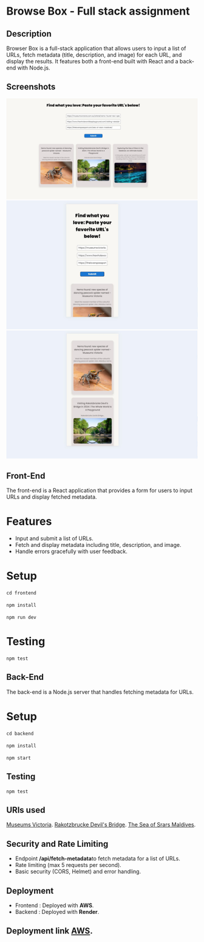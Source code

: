# Browse Box - Full stack assignment

## Description

Browser Box is a full-stack application that allows users to input a list of URLs, fetch metadata (title, description, and image) for each URL, and display the results. It features both a front-end built with React and a back-end with Node.js.

## Screenshots

![alt text](https://github.com/OliaKr/Browse-box/blob/main/frontend/src/assets/img/screenshot1.JPG)
![alt text](https://github.com/OliaKr/Browse-box/blob/main/frontend/src/assets/img/screenshot2.JPG)
![alt text](https://github.com/OliaKr/Browse-box/blob/main/frontend/src/assets/img/screenshot3.JPG)

## Front-End

The front-end is a React application that provides a form for users to input URLs and display fetched metadata.

# Features

- Input and submit a list of URLs.
- Fetch and display metadata including title, description, and image.
- Handle errors gracefully with user feedback.

# Setup

```shell
cd frontend

npm install

npm run dev

```

# Testing

```shell
npm test

```

## Back-End

The back-end is a Node.js server that handles fetching metadata for URLs.

# Setup

```shell
cd backend

npm install

npm start

```

## Testing

```shell
npm test

```

## URls used

[Museums Victoria](https://museumsvictoria.com.au/article/nemo-found-new-species-of-dancing-peacock-spider-named/).
[Rakotzbrucke Devil's Bridge](https://www.thewholeworldisaplayground.com/visiting-rakotzbrucke-devils-bridge-germany/).
[The Sea of Srars Maldives](https://theloverspassport.com/sea-of-stars-maldives/).

## Security and Rate Limiting

- Endpoint **/api/fetch-metadata**to fetch metadata for a list of URLs.
- Rate limiting (max 5 requests per second).
- Basic security (CORS, Helmet) and error handling.

## Deployment

- Frontend : Deployed with **AWS**.
- Backend : Deployed with **Render**.

## Deployment link [AWS](https://main.d31i8rj0bb3jlx.amplifyapp.com/).
